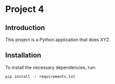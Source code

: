# Project 4

## Introduction

This project is a Python application that does XYZ.

## Installation

To install the necessary dependencies, run:

```bash
pip install -r requirements.txt
```
